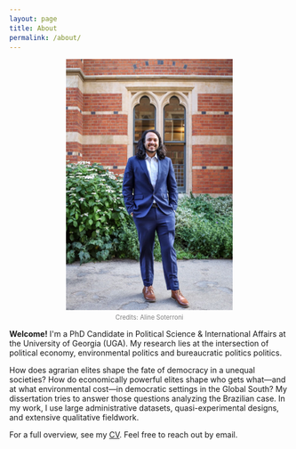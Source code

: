 ```yaml
---
layout: page
title: About
permalink: /about/
---
```



<p align="center">
  <img src="/assets/img/portrait.jpeg" alt="Portrait of Gabriel Soyer" width="300"/><br>
  <span style="font-size:0.8em; color:gray;">Credits: Aline Soterroni</span>
</p>

**Welcome!**
I'm a PhD Candidate in Political Science & International Affairs at the University of Georgia (UGA). 
My research lies at the intersection of political economy, environmental politics and bureaucratic politics politics.


How does agrarian elites shape the fate of democracy in a unequal societies? How do economically powerful elites shape who gets what—and at what environmental cost—in democratic settings in the Global South? My dissertation tries to answer those questions analyzing the Brazilian case. In my work, I use large administrative datasets, quasi-experimental designs, and extensive qualitative fieldwork.


For a full overview, see my [CV](/assets/cv/cv.pdf). Feel free to reach out by email.
